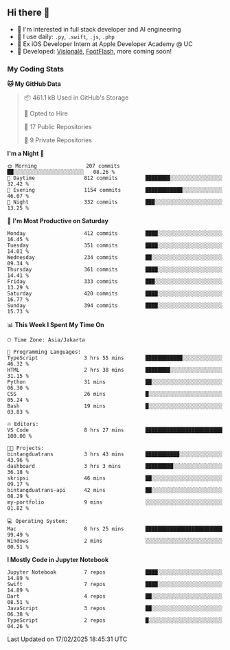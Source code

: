 ## Hi there 👋

- 🤖 I'm interested in full stack developer and AI engineering
- 🌱 I use daily: `.py`, `.swift`, `.js`, `.php`
- 🍎 Ex iOS Developer Intern at Apple Developer Academy @ UC
- 🔨 Developed: [Visionalé](https://apps.apple.com/id/app/visional%C3%A9/id6737191146), [FootFlash](https://apps.apple.com/id/app/footflash/id6550905078), more coming soon!

### My Coding Stats

<!--START_SECTION:waka-->
**🐱 My GitHub Data** 

> 📦 461.1 kB Used in GitHub's Storage 
 > 
> 💼 Opted to Hire
 > 
> 📜 17 Public Repositories 
 > 
> 🔑 9 Private Repositories 
 > 
**I'm a Night 🦉** 

```text
🌞 Morning                207 commits         ██░░░░░░░░░░░░░░░░░░░░░░░   08.26 % 
🌆 Daytime                812 commits         ████████░░░░░░░░░░░░░░░░░   32.42 % 
🌃 Evening                1154 commits        ████████████░░░░░░░░░░░░░   46.07 % 
🌙 Night                  332 commits         ███░░░░░░░░░░░░░░░░░░░░░░   13.25 % 
```
📅 **I'm Most Productive on Saturday** 

```text
Monday                   412 commits         ████░░░░░░░░░░░░░░░░░░░░░   16.45 % 
Tuesday                  351 commits         ████░░░░░░░░░░░░░░░░░░░░░   14.01 % 
Wednesday                234 commits         ██░░░░░░░░░░░░░░░░░░░░░░░   09.34 % 
Thursday                 361 commits         ████░░░░░░░░░░░░░░░░░░░░░   14.41 % 
Friday                   333 commits         ███░░░░░░░░░░░░░░░░░░░░░░   13.29 % 
Saturday                 420 commits         ████░░░░░░░░░░░░░░░░░░░░░   16.77 % 
Sunday                   394 commits         ████░░░░░░░░░░░░░░░░░░░░░   15.73 % 
```


📊 **This Week I Spent My Time On** 

```text
🕑︎ Time Zone: Asia/Jakarta

💬 Programming Languages: 
TypeScript               3 hrs 55 mins       ████████████░░░░░░░░░░░░░   46.32 % 
HTML                     2 hrs 38 mins       ████████░░░░░░░░░░░░░░░░░   31.15 % 
Python                   31 mins             ██░░░░░░░░░░░░░░░░░░░░░░░   06.30 % 
CSS                      26 mins             █░░░░░░░░░░░░░░░░░░░░░░░░   05.24 % 
Bash                     19 mins             █░░░░░░░░░░░░░░░░░░░░░░░░   03.83 % 

🔥 Editors: 
VS Code                  8 hrs 27 mins       █████████████████████████   100.00 % 

🐱‍💻 Projects: 
bintangduatrans          3 hrs 43 mins       ███████████░░░░░░░░░░░░░░   43.96 % 
dashboard                3 hrs 3 mins        █████████░░░░░░░░░░░░░░░░   36.18 % 
skripsi                  46 mins             ██░░░░░░░░░░░░░░░░░░░░░░░   09.17 % 
bintangduatrans-api      42 mins             ██░░░░░░░░░░░░░░░░░░░░░░░   08.29 % 
my-portfolio             9 mins              ░░░░░░░░░░░░░░░░░░░░░░░░░   01.82 % 

💻 Operating System: 
Mac                      8 hrs 25 mins       █████████████████████████   99.49 % 
Windows                  2 mins              ░░░░░░░░░░░░░░░░░░░░░░░░░   00.51 % 
```

**I Mostly Code in Jupyter Notebook** 

```text
Jupyter Notebook         7 repos             ████░░░░░░░░░░░░░░░░░░░░░   14.89 % 
Swift                    7 repos             ████░░░░░░░░░░░░░░░░░░░░░   14.89 % 
Dart                     4 repos             ██░░░░░░░░░░░░░░░░░░░░░░░   08.51 % 
JavaScript               3 repos             ██░░░░░░░░░░░░░░░░░░░░░░░   06.38 % 
TypeScript               2 repos             █░░░░░░░░░░░░░░░░░░░░░░░░   04.26 % 
```




 Last Updated on 17/02/2025 18:45:31 UTC
<!--END_SECTION:waka-->

<!--
**nico-samuelson/nico-samuelson** is a ✨ _special_ ✨ repository because its `README.md` (this file) appears on your GitHub profile.

Here are some ideas to get you started:

- 🔭 I’m currently working on ...
- 🌱 I’m currently learning ...
- 👯 I’m looking to collaborate on ...
- 🤔 I’m looking for help with ...
- 💬 Ask me about ...
- 📫 How to reach me: ...
- 😄 Pronouns: ...
- ⚡ Fun fact: ...
-->
